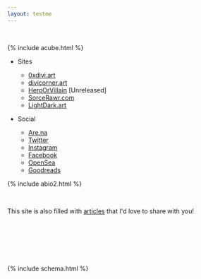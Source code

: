 ```yaml
---
layout: testme
---
```


<br>

{% include acube.html %}

* Sites  <br>
  * [0xdivi.art](https://0xdivi.art/) 
  * [divicorner.art](https://divicorner.art/)
  * [HeroOrVillain](https://heroorvillain.io) [Unreleased]  
  * [SorceRawr.com](https://SorceRawr.com)
  * [LightDark.art](https://LightDark.art)

* Social <br>
  * [Are.na](https://www.are.na/james-the-blessed/blessed-bytes)
  * [Twitter](https://twitter.com/0xdivi)
  * [Instagram](www.instagram.com/bytes_the_blessed)
  * [Facebook](https://www.facebook.com/jamestheblessed)
  * [OpenSea](https://opensea.io/Bytes_The_Blessed)
  * [Goodreads](https://www.goodreads.com/user/show/135257757-james-the-blessed)

{% include abio2.html %}

<br>

This site is also filled with [articles](/bytes.html) that I'd love to share with you!  

<br>
<br>
<br>
<br>
<br>

{% include schema.html %}